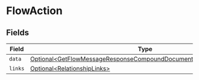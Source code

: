 # FlowAction


## Fields

| Field                                                                                                                                                            | Type                                                                                                                                                             | Required                                                                                                                                                         | Description                                                                                                                                                      |
| ---------------------------------------------------------------------------------------------------------------------------------------------------------------- | ---------------------------------------------------------------------------------------------------------------------------------------------------------------- | ---------------------------------------------------------------------------------------------------------------------------------------------------------------- | ---------------------------------------------------------------------------------------------------------------------------------------------------------------- |
| `data`                                                                                                                                                           | [Optional\<GetFlowMessageResponseCompoundDocumentDataRelationshipsData>](../../models/components/GetFlowMessageResponseCompoundDocumentDataRelationshipsData.md) | :heavy_minus_sign:                                                                                                                                               | N/A                                                                                                                                                              |
| `links`                                                                                                                                                          | [Optional\<RelationshipLinks>](../../models/components/RelationshipLinks.md)                                                                                     | :heavy_minus_sign:                                                                                                                                               | N/A                                                                                                                                                              |
